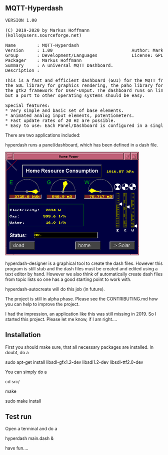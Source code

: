 ## MQTT-Hyperdash
<pre>
VERSION 1.00

(C) 2019-2020 by Markus Hoffmann
(kollo@users.sourceforge.net)

Name        : MQTT-Hyperdash
Version     : 1.00                              Author: Markus Hoffmann
Group       : Development/Languages             License: GPLv2
Packager    : Markus Hoffmann <kollo@users.sourceforge.net>
Summary     : A universal MQTT Dashboard.
Description :

This is a fast and efficient dashboard (GUI) for the MQTT framework. It uses
the SDL library for graphics rendering, the paho library for communication and
the gtk2 framework for User-Unput. The dashboard runs on linux, 
but a port to other operating systems should be easy. 

Special features: 
* Very simple and basic set of base elements. 
* animated analog input elements, potentiometers.
* Fast update rates of 20 Hz are possible.
* Easy to use: Each Panel/Dashboard is configured in a single .dash file.
</pre>

There are two applications included: 

hyperdash runs a panel/dashboard, which has been defined in a dash file. 

<img src="screenshots/Haussteuerung.png">

hyperdash-designer is a graphical tool to create the dash files. However 
this program is still stub and the dash files must be created and edited using 
a text editor by hand. However we also think of automatically create dash files 
from topic lists so one has a good starting point to work with. 

hyperdash-autocreate will do this job (in future). 

The project is still in alpha phase. Please see the CONTRIBUTING.md how you can
help to improve the project. 

I had the impression, an application like this was still missing in 2019. 
So I started this project. Please let me know, if I am right....

## Installation

First you should make sure, that all necessary packages are installed. In doubt, 
do a 

sudo apt-get install libsdl-gfx1.2-dev libsdl1.2-dev libsdl-ttf2.0-dev


You can simply do a 

cd src/

make

sudo make install

## Test run

Open a terminal and do a 

hyperdash main.dash &

have fun....
